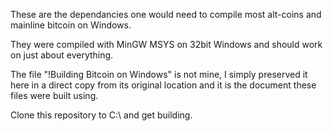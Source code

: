 These are the dependancies one would need to compile most alt-coins and mainline bitcoin on Windows.

They were compiled with MinGW MSYS on 32bit Windows and should work on just about everything. 

The file "!Building Bitcoin on Windows" is not mine, I simply preserved it here in a direct copy from its original location and it is the document these files were built using.

Clone this repository to C:\ and get building.
